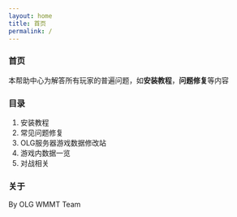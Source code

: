 ```yaml
---
layout: home
title: 首页
permalink: /
---
```


### 首页

本帮助中心为解答所有玩家的普遍问题，如**安装教程**，**问题修复**等内容

### 目录

1. 安装教程
2. 常见问题修复
3. OLG服务器游戏数据修改站
4. 游戏内数据一览
4. 对战相关 

### 关于

By OLG WMMT Team
